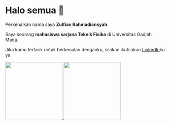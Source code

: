 # Halo semua 👋

Perkenalkan nama saya **Zulfian Rahmadiansyah**.

Saya seorang **mahasiswa sarjana Teknik Fisika** di Universitas Gadjah Mada.

Jika kamu tertarik untuk berkenalan denganku, silakan ikuti akun [LinkedIn](https://www.linkedin.com/in/zulfianrahmadiansyah/)ku ya.

<p align="left">
<a href="https://github.com/zulfianrahma">
  <img height="180em" src="https://github-readme-stats-eight-theta.vercel.app/api?username=zulfianrahma&show_icons=true&theme=algolia&include_all_commits=true&count_private=true"/>
  <img height="180em" src="https://github-readme-stats-eight-theta.vercel.app/api/top-langs/?username=zulfianrahma&layout=compact&langs_count=8&theme=algolia"/>
</a>
</p>

<!--
**zulfianrahma/zulfianrahma** is a ✨ _special_ ✨ repository because its `README.md` (this file) appears on your GitHub profile.

Here are some ideas to get you started:

- 🔭 I’m currently working on ...
- 🌱 I’m currently learning ...
- 👯 I’m looking to collaborate on ...
- 🤔 I’m looking for help with ...
- 💬 Ask me about ...
- 📫 How to reach me: ...
- 😄 Pronouns: ...
- ⚡ Fun fact: ...
-->
